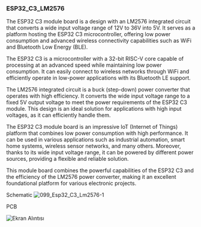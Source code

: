 ### ESP32_C3_LM2576
The ESP32 C3 module board is a design with an LM2576 integrated circuit that converts a wide input voltage range of 12V to 36V into 5V. It serves as a platform hosting the ESP32 C3 microcontroller, offering low power consumption and advanced wireless connectivity capabilities such as WiFi and Bluetooth Low Energy (BLE).

The ESP32 C3 is a microcontroller with a 32-bit RISC-V core capable of processing at an advanced speed while maintaining low power consumption. It can easily connect to wireless networks through WiFi and efficiently operate in low-power applications with its Bluetooth LE support.

The LM2576 integrated circuit is a buck (step-down) power converter that operates with high efficiency. It converts the wide input voltage range to a fixed 5V output voltage to meet the power requirements of the ESP32 C3 module. This design is an ideal solution for applications with high input voltages, as it can efficiently handle them.

The ESP32 C3 module board is an impressive IoT (Internet of Things) platform that combines low power consumption with high performance. It can be used in various applications such as industrial automation, smart home systems, wireless sensor networks, and many others. Moreover, thanks to its wide input voltage range, it can be powered by different power sources, providing a flexible and reliable solution.

This module board combines the powerful capabilities of the ESP32 C3 and the efficiency of the LM2576 power converter, making it an excellent foundational platform for various electronic projects.

Schematic
![099_Esp32_C3_Lm2576-1](https://github.com/memetteminarslan/esp32_c3_lm2576/assets/74721347/e1ef0327-6a93-44ca-987a-950d19a10b3b)

PCB
  
![Ekran Alıntısı](https://github.com/memetteminarslan/esp32_c3_lm2576/assets/74721347/16018e53-bdaf-4492-931b-f54fdba9d5a6)
